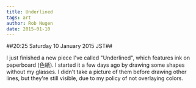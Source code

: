 ```yaml
---
title: Underlined
tags: art
author: Rob Nugen
date: 2015-01-10
---
```


##20:25 Saturday 10 January 2015 JST##

I just finished a new piece I've called "Underlined", which features
ink on paperboard (色紙).  I started it a few days ago by drawing some
shapes without my glasses.  I didn't take a picture of them before
drawing other lines, but they're still visible, due to my policy of
not overlaying colors.
